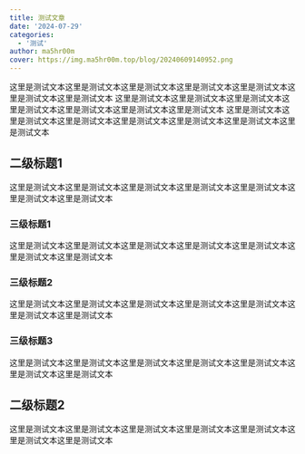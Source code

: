 ```yaml
---
title: 测试文章
date: '2024-07-29'
categories:
  - '测试'
author: ma5hr00m
cover: https://img.ma5hr00m.top/blog/20240609140952.png
---
```


这里是测试文本这里是测试文本这里是测试文本这里是测试文本这里是测试文本这里是测试文本这里是测试文本
这里是测试文本这里是测试文本这里是测试文本这里是测试文本这里是测试文本这里是测试文本这里是测试文本
这里是测试文本这里是测试文本这里是测试文本这里是测试文本这里是测试文本这里是测试文本这里是测试文本

## 二级标题1

这里是测试文本这里是测试文本这里是测试文本这里是测试文本这里是测试文本这里是测试文本这里是测试文本

### 三级标题1

这里是测试文本这里是测试文本这里是测试文本这里是测试文本这里是测试文本这里是测试文本这里是测试文本

### 三级标题2

这里是测试文本这里是测试文本这里是测试文本这里是测试文本这里是测试文本这里是测试文本这里是测试文本

### 三级标题3

这里是测试文本这里是测试文本这里是测试文本这里是测试文本这里是测试文本这里是测试文本这里是测试文本

## 二级标题2

这里是测试文本这里是测试文本这里是测试文本这里是测试文本这里是测试文本这里是测试文本这里是测试文本

